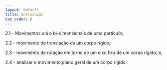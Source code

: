 ```yaml
---
layout: default
title: Introdução
nav_order: 0
---
```



2.1 - Movimentos uni e bi-dimensionais de uma partícula;

2.2 - movimento de translação de um corpo rígido;

2.3 - movimento de rotação em torno de um eixo fixo de um corpo
rígido; e,

2.4 - analisar o movimento plano geral de um corpo rígido.